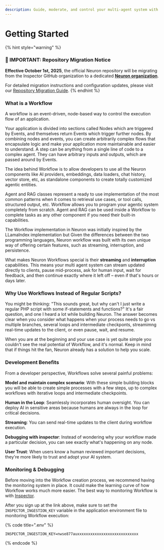 ```yaml
---
description: Guide, moderate, and control your multi-agent system with human-in-the-loop.
---
```


# Getting Started

{% hint style="warning" %}
### 🚨 IMPORTANT: Repository Migration Notice

**Effective October 1st, 2025**, the official Neuron repository will be migrating from the Inspector GitHub organization to a dedicated [**Neuron organization**](https://github.com/neuron-core).

For detailed migration instructions and configuration updates, please visit our [Repository Migration Guide](https://docs.neuron-ai.dev/overview/readme/repository-migration).
{% endhint %}

### What is a Workflow

A workflow is an event-driven, node-based way to control the execution flow of an application.

Your application is divided into sections called Nodes which are triggered by Events, and themselves return Events which trigger further nodes. By combining nodes and events, you can create arbitrarily complex flows that encapsulate logic and make your application more maintainable and easier to understand. A step can be anything from a single line of code to a complex agent. They can have arbitrary inputs and outputs, which are passed around by Events.

The idea behind Workflow is to allow developers to use all the Neuron components like AI providers, embeddings, data loaders, chat history, vector store, etc, as standalone components to create totally customized agentic entities.

Agent and RAG classes represent a ready to use implementation of the most common patterns when it comes to retrieval use cases, or tool calls, structured output, etc. Workflow allows you to program your agentic system completely from scratch. Agent and RAG can be used inside a Workflow to complete tasks as any other component if you need their built-in capabilities.

The Workflow implementation in Neuron was initially inspired by the LLamaIndex implementation but Given the differences between the two programming languages, Neuron workflow was built with its own unique way of offering certain features, such as streaming, interruption, and persistence.

What makes Neuron Workflows special is their **streaming** and **interruption** capabilities. This means your multi agent  system can stream updated directly to clients, pause mid-process, ask for human input, wait for feedback, and then continue exactly where it left off – even if that's hours or days later.

### Why Use Workflows Instead of Regular Scripts?

You might be thinking: "This sounds great, but why can't I just write a regular PHP script with some if-statements and functions?" It's a fair question, and one I heard a lot while building Neuron. The answer becomes clear when you consider what happens when your process needs to go vs multiple branches, several loops and intermediate checkponts, streamimng real-time updates to the client, or even pause, wait, and resume.

When you are at the beginning and your use case is yet quite simple you couldn't see the real potential of Workflow, and it's normal. Keep in mind that if things hit the fan, Neuron already has a solution to help you scale.

### Development Benefits

From a developer perspective, Workflows solve several painful problems:

**Model and maintain complex scenario**: With these simple building blocks you will be able to create simple processes with a few steps, up to complex workflows with iterative loops and intermediate checkpoints.

**Human in the Loop**: Seamlessly incorporates human oversight. You can deploy AI in sensitive areas because humans are always in the loop for critical decisions.

**Streaming**: You can send real-time updates to the client during workflow execution.

**Debugging with inspector**: Instead of wondering why your workflow made a particular decision, you can see exactly what's happening on any node.

**User Trust**: When users know a human reviewed important decisions, they're more likely to trust and adopt your AI system.

### Monitoring & Debugging

Before moving into the Workflow creation process, we recommend having the monitoring system in place. It could make the learning curve of how Workflow works much more easier. The best way to monitoring Workflow is with [Inspector](https://inspector.dev/).

After you sign up at the link above, make sure to set the `INSPECTOR_INGESTION_KEY` variable in the application environment file to monitoring Workflow execution:

{% code title=".env" %}
```
INSPECTOR_INGESTION_KEY=nwse877auxxxxxxxxxxxxxxxxxxxxxxxxxxxx
```
{% endcode %}

